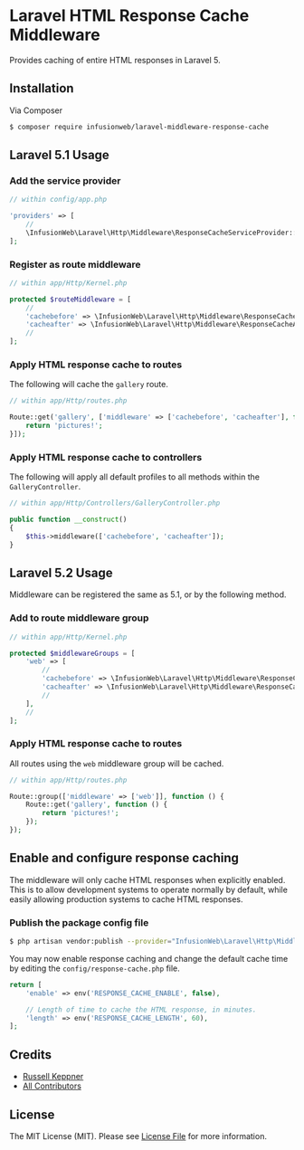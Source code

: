 # Laravel HTML Response Cache Middleware

Provides caching of entire HTML responses in Laravel 5.

## Installation

Via Composer

```bash
$ composer require infusionweb/laravel-middleware-response-cache
```

## Laravel 5.1 Usage

### Add the service provider

```php
// within config/app.php

'providers' => [
    //
    \InfusionWeb\Laravel\Http\Middleware\ResponseCacheServiceProvider::class,
];
```

### Register as route middleware

```php
// within app/Http/Kernel.php

protected $routeMiddleware = [
    //
    'cachebefore' => \InfusionWeb\Laravel\Http\Middleware\ResponseCacheBeforeMiddleware::class,
    'cacheafter' => \InfusionWeb\Laravel\Http\Middleware\ResponseCacheAfterMiddleware::class,
    //
];
```

### Apply HTML response cache to routes

The following will cache the `gallery` route.

```php
// within app/Http/routes.php

Route::get('gallery', ['middleware' => ['cachebefore', 'cacheafter'], function () {
    return 'pictures!';
}]);
```

### Apply HTML response cache to controllers

The following will apply all default profiles to all methods within the `GalleryController`.

```php
// within app/Http/Controllers/GalleryController.php

public function __construct()
{
    $this->middleware(['cachebefore', 'cacheafter']);
}
```

## Laravel 5.2 Usage

Middleware can be registered the same as 5.1, or by the following method.

### Add to route middleware group

```php
// within app/Http/Kernel.php

protected $middlewareGroups = [
    'web' => [
        //
        'cachebefore' => \InfusionWeb\Laravel\Http\Middleware\ResponseCacheBeforeMiddleware::class,
        'cacheafter' => \InfusionWeb\Laravel\Http\Middleware\ResponseCacheAfterMiddleware::class,
        //
    ],
    //
];
```

### Apply HTML response cache to routes

All routes using the `web` middleware group will be cached.

```php
// within app/Http/routes.php

Route::group(['middleware' => ['web']], function () {
    Route::get('gallery', function () {
        return 'pictures!';
    });
});
```

## Enable and configure response caching

The middleware will only cache HTML responses when explicitly enabled. This is to allow development systems to operate normally by default, while easily allowing production systems to cache HTML responses.

### Publish the package config file

```bash
$ php artisan vendor:publish --provider="InfusionWeb\Laravel\Http\Middleware\ResponseCacheServiceProvider"
```

You may now enable response caching and change the default cache time by editing the `config/response-cache.php` file.

```php
return [
    'enable' => env('RESPONSE_CACHE_ENABLE', false),

    // Length of time to cache the HTML response, in minutes.
    'length' => env('RESPONSE_CACHE_LENGTH', 60),
];
```

## Credits

- [Russell Keppner](https://github.com/rkeppner)
- [All Contributors](https://github.com/InfusionWeb/laravel-middleware-response-cache/contributors)

## License

The MIT License (MIT). Please see [License File](LICENSE.md) for more information.
